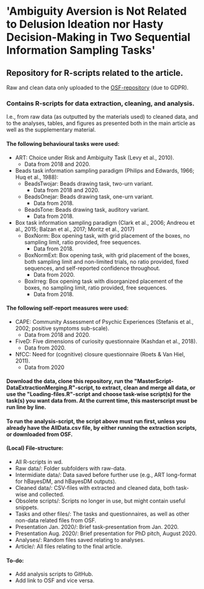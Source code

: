 # 'Ambiguity Aversion is Not Related to Delusion Ideation nor Hasty Decision-Making in Two Sequential Information Sampling Tasks'

## Repository for R-scripts related to the article.

Raw and clean data only uploaded to the [OSF-repository](https://osf.io/z9wye/) (due to GDPR).

### Contains R-scripts for data extraction, cleaning, and analysis.

I.e., from raw data (as outputted by the materials used) to cleaned data, and to the analyses, tables, and figures as presented both in the main article as well as the supplementary material.

#### The following behavioural tasks were used:

-   ART: Choice under Risk and Ambiguity Task (Levy et al., 2010).
    -   Data from 2018 and 2020.
-   Beads task information sampling paradigm (Philips and Edwards, 1966; Huq et al., 1988):
    -   BeadsTwojar: Beads drawing task, two-urn variant.
        -   Data from 2018 and 2020.
    -   BeadsOnejar: Beads drawing task, one-urn variant.
        -   Data from 2018.
    -   BeadsTone: Beads drawing task, auditory variant.
        -   Data from 2018.
-   Box task information sampling paradigm (Clark et al., 2006; Andreou et al., 2015; Balzan et al., 2017; Moritz et al., 2017)
    -   BoxNorm: Box opening task, with grid placement of the boxes, no sampling limit, ratio provided, free sequences.
        -   Data from 2018.
    -   BoxNormExt: Box opening task, with grid placement of the boxes, both sampling limit and non-limited trials, no ratio provided, fixed sequences, and self-reported confidence throughout.
        -   Data from 2020.
    -   BoxIrreg: Box opening task with disorganized placement of the boxes, no sampling limit, ratio provided, free sequences.
        -   Data from 2018.

#### The following self-report measures were used:

-   CAPE: Community Assessment of Psychic Experiences (Stefanis et al., 2002; positive symptoms sub-scale).
    -   Data from 2018 and 2020.
-   FiveD: Five dimensions of curiosity questionnaire (Kashdan et al., 2018).
    -   Data from 2020.
-   NfCC: Need for (cognitive) closure questionnaire (Roets & Van Hiel, 2011).
    -   Data from 2020

#### Download the data, clone this repository, run the "MasterScript-DataExtractionMerging.R"-script, to extract, clean and merge all data, or use the "Loading-files.R"-script and choose task-wise script(s) for the task(s) you want data from. At the current time, this masterscript must be run line by line.

#### To run the analysis-script, the script above must run first, unless you already have the AllData.csv file, by either running the extraction scripts, or downloaded from OSF.

#### (Local) File-structure:

-   All R-scripts in wd.
-   Raw data/: Folder subfolders with raw-data.
-   Intermidiate data/: Data saved before further use (e.g., ART long-format for hBayesDM, and hBayesDM outputs).
-   Cleaned data/: CSV-files with extracted and cleaned data, both task-wise and collected.
-   Obsolete scripts/: Scripts no longer in use, but might contain useful snippets.
-   Tasks and other files/: The tasks and questionnaires, as well as other non-data related files from OSF.
-   Presentation Jan. 2020/: Brief task-presentation from Jan. 2020.
-   Presentation Aug. 2020/: Brief presentation for PhD pitch, August 2020.
-   Analyses/: Random files saved relating to analyses.
-   Article/: All files relating to the final article.

#### To-do:

-   Add analysis scripts to GitHub.
-   Add link to OSF and vice versa.

